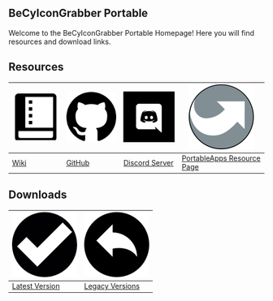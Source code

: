 ## BeCyIconGrabber Portable
Welcome to the BeCyIconGrabber Portable Homepage! Here you will find resources and download links.
## Resources
|![Wiki](https://github.com/JarlPenguin/JarlPenguin.github.io/blob/master/assets/icons/Octicons-repo.png)|![GitHub](https://github.com/JarlPenguin/JarlPenguin.github.io/blob/master/assets/icons/Octicons-mark-github.png)|![Discord Server](https://github.com/JarlPenguin/JarlPenguin.github.io/blob/master/assets/icons/Discord-Emblem.png)|![PortableApps Resource Page](https://github.com/JarlPenguin/JarlPenguin.github.io/blob/master/assets/icons/PortableApps.png)|   
|-------------------------------------------------------------------|---------------------------------------------------------------------------------------------------------------------------|----------------------------------------------|-------------------------------------------------------------------|
|[Wiki](https://github.com/JarlPenguin/BeCyIconGrabberPortable/wiki)|[GitHub](https://github.com/JarlPenguin/BeCyIconGrabberPortable)|[Discord Server](https://discord.gg/VVuZHqT)|[PortableApps Resource Page](https://portableapps.com/node/58847)|
## Downloads
|![Latest Version](https://github.com/JarlPenguin/JarlPenguin.github.io/blob/master/assets/icons/latest.png)|![GitHub](https://github.com/JarlPenguin/JarlPenguin.github.io/blob/master/assets/icons/previous.png)|
|-------------------------------------------------------------------|---------------------------------------------------------------------------------------------------------------------------|
|[Latest Version](https://github.com/JarlPenguin/BeCyIconGrabberPortable/releases/tag/2.29.9.4)|[Legacy Versions](https://github.com/JarlPenguin/BeCyIconGrabberPortable/releases)|
